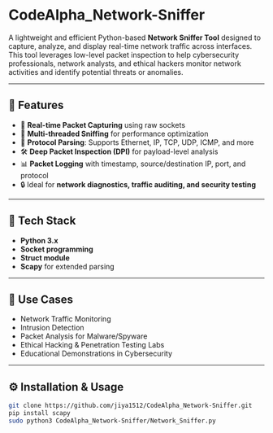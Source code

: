 # CodeAlpha_Network-Sniffer

A lightweight and efficient Python-based **Network Sniffer Tool** designed to capture, analyze, and display real-time network traffic across interfaces. This tool leverages low-level packet inspection to help cybersecurity professionals, network analysts, and ethical hackers monitor network activities and identify potential threats or anomalies.

---

## 🚀 Features

- 📡 **Real-time Packet Capturing** using raw sockets  
- 🧵 **Multi-threaded Sniffing** for performance optimization  
- 🧬 **Protocol Parsing**: Supports Ethernet, IP, TCP, UDP, ICMP, and more  
- 🛠️ **Deep Packet Inspection (DPI)** for payload-level analysis  
- 📊 **Packet Logging** with timestamp, source/destination IP, port, and protocol  
- 🔒 Ideal for **network diagnostics, traffic auditing, and security testing**

---

## 🧰 Tech Stack

- **Python 3.x**
- **Socket programming**
- **Struct module**
- **Scapy** for extended parsing

---

## 📂 Use Cases

- Network Traffic Monitoring  
- Intrusion Detection  
- Packet Analysis for Malware/Spyware  
- Ethical Hacking & Penetration Testing Labs  
- Educational Demonstrations in Cybersecurity

---

## ⚙️ Installation & Usage

```bash
git clone https://github.com/jiya1512/CodeAlpha_Network-Sniffer.git
pip install scapy
sudo python3 CodeAlpha_Network-Sniffer/Network_Sniffer.py

